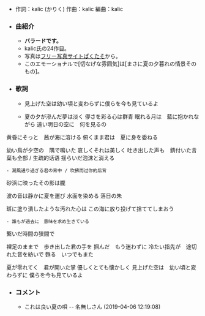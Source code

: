 - 作詞：kalic (かりく)
作曲：kalic
編曲：kalic
- ### 曲紹介
    - **バラードです。**
    - kalic氏の24作目。
    - 写真は[フリー写真サイトぱくたそ](https://www.pakutaso.com/)から。
    - このエモーショナルで[切なげな雰囲気]は[まさに夏の夕暮れの情景そのもの]。
- ### 歌詞
    - 見上げた空は幼い頃と変わらずに僕らを今も見ているよ
 

    - 夏の夕が滲んだ夢は淡く
儚さを彩る心は群青
眠れる月は　藍に抱かれながら
遠い明日の空に　何を見るの

黄昏にそっと　茜が海に溶ける
俯くまま君は　夏に身を委ねる

幼い鳥が夕空の　隅で鳴いた
哀しくそれは美しく
吐き出した声も　錆付いた言葉も全部 / 生疏的话语
揺らいだ泡沫と消える


    - 潮風通り過ぎる君の背中 / 吹拂而过你的后背
砂浜に映ったその影は朧
 
波の音は静かに夏を運び
水面を染める 落日の朱
 
斑に塗り潰したような汚れた心は
この海に放り投げて捨ててしまおう
 

    - 誰もが過去に　意味を求め生きている
繋いだ時間の狭間で

裸足のままで　歩き出した君の手を
掴んだ　もう迷わずに
冷たい指先が　途切れた音を紡いで
甦る　いつでもまた

夏が零れてく　君が開いた掌
優しくとても懐かしく
見上げた空は　幼い頃と変わらずに
僕らを今も見ているよ
- ### コメント
    - これは良い夏の唄 -- 名無しさん (2019-04-06 12:19:08)
